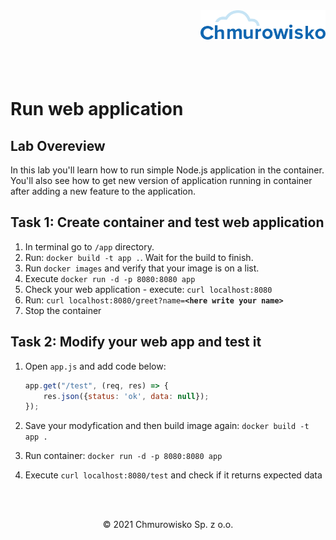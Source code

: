 <img src="./img/logo.png" alt="Chmurowisko logo" width="200" align="right">
<br><br>
<br><br>
<br><br>

# Run web application

## Lab Overeview

In this lab you'll learn how to run simple Node.js application in the container. You'll also see how to get new version of application running in container after adding a new feature to the application.

## Task 1: Create container and test web application

1. In terminal go to `/app` directory.
2. Run: `docker build -t app .`. Wait for the build to finish.
3. Run `docker images` and verify that your image is on a list.
4. Execute `docker run -d -p 8080:8080 app`
5. Check your web application - execute: `curl localhost:8080`
6. Run: `curl localhost:8080/greet?name=`**`<here write your name>`**
7. Stop the container

## Task 2: Modify your web app and test it

1. Open `app.js` and add code below:
   
    ```js
    app.get("/test", (req, res) => {
        res.json({status: 'ok', data: null});
    });
    ```

1. Save your modyfication and then build image again: `docker build -t app .`
1. Run container: `docker run -d -p 8080:8080 app`
1. Execute `curl localhost:8080/test` and check if it returns expected data

<br><br>

<center><p>&copy; 2021 Chmurowisko Sp. z o.o.<p></center>